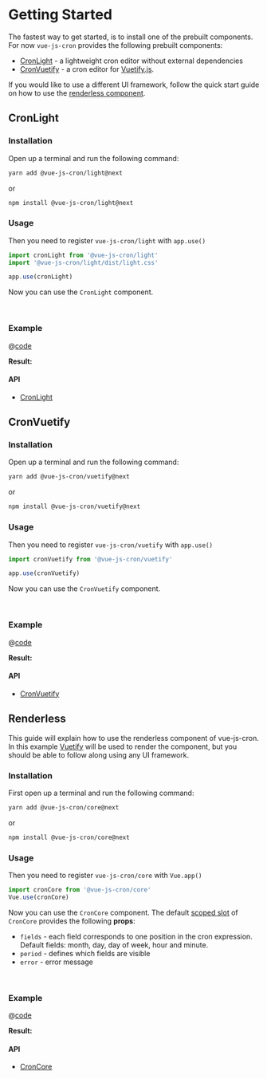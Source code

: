 # Getting Started

The fastest way to get started, is to install one of the prebuilt components.
For now `vue-js-cron` provides the following prebuilt components:
- [CronLight](#cronlight) - a lightweight cron editor without external dependencies
- [CronVuetify](#cronvuetify) - a cron editor for [Vuetify.js](https://next.vuetifyjs.com/en/).

If you would like to use a different UI framework, follow the quick start guide on how to use the [renderless component](#renderless).

## CronLight

### Installation

Open up a terminal and run the following command:

```bash 
yarn add @vue-js-cron/light@next
```
or

```bash 
npm install @vue-js-cron/light@next
```

### Usage

Then you need to register `vue-js-cron/light` with `app.use()`

```js
import cronLight from '@vue-js-cron/light'
import '@vue-js-cron/light/dist/light.css'

app.use(cronLight)
```

Now you can use the `CronLight` component.

<br />

### Example

@[code](../.vuepress/components/getting-started-light.vue)

**Result:**
<getting-started-light />

#### API

- [CronLight](../api/light)

## CronVuetify

### Installation

Open up a terminal and run the following command:

```bash 
yarn add @vue-js-cron/vuetify@next
```
or

```bash 
npm install @vue-js-cron/vuetify@next
```
### Usage

Then you need to register `vue-js-cron/vuetify` with `app.use()`

```js
import cronVuetify from '@vue-js-cron/vuetify'

app.use(cronVuetify)
```

Now you can use the `CronVuetify` component.

<br />

### Example

@[code](../.vuepress/components/getting-started-vuetify.vue)

**Result:**
<getting-started-vuetify />


#### API

- [CronVuetify](../api/vuetify)

## Renderless

This guide will explain how to use the renderless component of vue-js-cron.
In this example [Vuetify](https://vuetifyjs.com/en/) will be used to render the component, but you should be able to follow along using any UI framework.

### Installation

First open up a terminal and run the following command:

```bash 
yarn add @vue-js-cron/core@next
```
or

```bash 
npm install @vue-js-cron/core@next
```

### Usage

Then you need to register `vue-js-cron/core` with `Vue.app()`

```js
import cronCore from '@vue-js-cron/core'
Vue.use(cronCore)
```

Now you can use the `CronCore` component. The default [scoped slot](https://vuejs.org/v2/guide/components-slots.html#Scoped-Slots) of `CronCore` provides the following **props**:

- `fields` - each field corresponds to one position in the cron expression. Default fields: month, day, day of week, hour and minute.
- `period` - defines which fields are visible
- `error` - error message

<br />

### Example

@[code](../.vuepress/components/getting-started-renderless.vue)

**Result:**
<getting-started-renderless />

#### API

- [CronCore](../api/core)